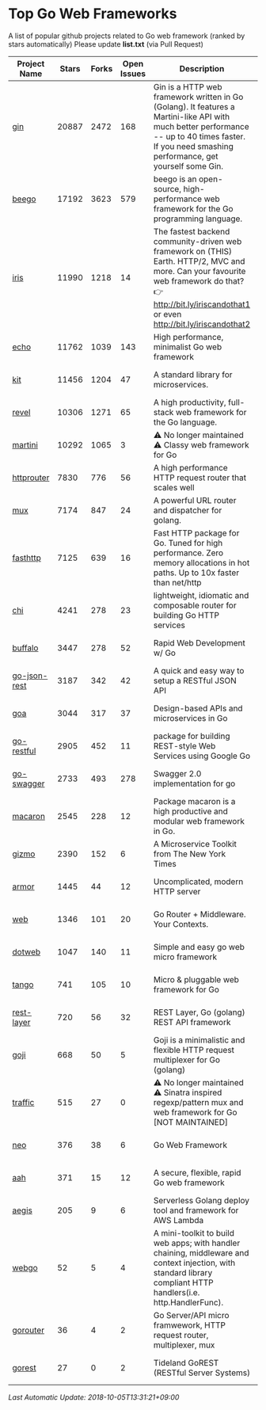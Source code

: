 # Top Go Web Frameworks
A list of popular github projects related to Go web framework (ranked by stars automatically)
Please update **list.txt** (via Pull Request)

| Project Name | Stars | Forks | Open Issues | Description | Last Commit |
| ------------ | ----- | ----- | ----------- | ----------- | ----------- |
| [gin](https://github.com/gin-gonic/gin) | 20887 | 2472 | 168 | Gin is a HTTP web framework written in Go (Golang). It features a Martini-like API with much better performance -- up to 40 times faster. If you need smashing performance, get yourself some Gin. | 2018-10-01 02:49:39 |
| [beego](https://github.com/astaxie/beego) | 17192 | 3623 | 579 | beego is an open-source, high-performance web framework for the Go programming language. | 2018-09-30 08:03:45 |
| [iris](https://github.com/kataras/iris) | 11990 | 1218 | 14 | The fastest backend community-driven web framework on (THIS) Earth. HTTP/2, MVC and more. Can your favourite web framework do that? 👉 http://bit.ly/iriscandothat1 or even http://bit.ly/iriscandothat2 | 2018-10-03 17:40:52 |
| [echo](https://github.com/labstack/echo) | 11762 | 1039 | 143 | High performance, minimalist Go web framework | 2018-09-28 17:47:23 |
| [kit](https://github.com/go-kit/kit) | 11456 | 1204 | 47 | A standard library for microservices. | 2018-10-01 21:54:01 |
| [revel](https://github.com/revel/revel) | 10306 | 1271 | 65 | A high productivity, full-stack web framework for the Go language. | 2018-09-23 18:35:33 |
| [martini](https://github.com/go-martini/martini) | 10292 | 1065 | 3 | ⚠️ No longer maintained ⚠️  Classy web framework for Go | 2017-01-21 21:58:54 |
| [httprouter](https://github.com/julienschmidt/httprouter) | 7830 | 776 | 56 | A high performance HTTP request router that scales well | 2018-07-15 16:18:54 |
| [mux](https://github.com/gorilla/mux) | 7174 | 847 | 24 | A powerful URL router and dispatcher for golang. | 2018-09-03 15:43:05 |
| [fasthttp](https://github.com/valyala/fasthttp) | 7125 | 639 | 16 | Fast HTTP package for Go. Tuned for high performance. Zero memory allocations in hot paths. Up to 10x faster than net/http | 2018-10-03 15:15:43 |
| [chi](https://github.com/go-chi/chi) | 4241 | 278 | 23 | lightweight, idiomatic and composable router for building Go HTTP services | 2018-09-11 21:14:25 |
| [buffalo](https://github.com/gobuffalo/buffalo) | 3447 | 278 | 52 | Rapid Web Development w/ Go | 2018-10-04 23:35:40 |
| [go-json-rest](https://github.com/ant0ine/go-json-rest) | 3187 | 342 | 42 | A quick and easy way to setup a RESTful JSON API | 2017-09-13 04:12:08 |
| [goa](https://github.com/goadesign/goa) | 3044 | 317 | 37 | Design-based APIs and microservices in Go | 2018-09-28 16:48:19 |
| [go-restful](https://github.com/emicklei/go-restful) | 2905 | 452 | 11 | package for building REST-style Web Services using Google Go | 2018-07-26 09:12:47 |
| [go-swagger](https://github.com/go-swagger/go-swagger) | 2733 | 493 | 278 | Swagger 2.0 implementation for go | 2018-10-02 17:18:24 |
| [macaron](https://github.com/go-macaron/macaron) | 2545 | 228 | 12 | Package macaron is a high productive and modular web framework in Go. | 2018-09-10 19:27:50 |
| [gizmo](https://github.com/NYTimes/gizmo) | 2390 | 152 | 6 | A Microservice Toolkit from The New York Times | 2018-10-04 14:50:07 |
| [armor](https://github.com/labstack/armor) | 1445 | 44 | 12 | Uncomplicated, modern HTTP server | 2018-05-06 17:24:15 |
| [web](https://github.com/gocraft/web) | 1346 | 101 | 20 | Go Router + Middleware. Your Contexts. | 2017-09-25 13:59:45 |
| [dotweb](https://github.com/devfeel/dotweb) | 1047 | 140 | 11 | Simple and easy go web micro framework | 2018-09-20 07:15:39 |
| [tango](https://github.com/lunny/tango) | 741 | 105 | 10 | Micro & pluggable web framework for Go | 2018-09-15 08:48:09 |
| [rest-layer](https://github.com/rs/rest-layer) | 720 | 56 | 32 | REST Layer, Go (golang) REST API framework | 2018-09-20 09:00:13 |
| [goji](https://github.com/goji/goji) | 668 | 50 | 5 | Goji is a minimalistic and flexible HTTP request multiplexer for Go (golang) | 2016-11-14 01:26:57 |
| [traffic](https://github.com/pilu/traffic) | 515 | 27 | 0 | ⚠️ No longer maintained ⚠️  Sinatra inspired regexp/pattern mux and web framework for Go [NOT MAINTAINED] | 2015-11-26 21:31:07 |
| [neo](https://github.com/ivpusic/neo) | 376 | 38 | 6 | Go Web Framework | 2017-08-14 23:54:31 |
| [aah](https://github.com/go-aah/aah) | 371 | 15 | 12 | A secure, flexible, rapid Go web framework | 2018-10-04 18:21:12 |
| [aegis](https://github.com/tmaiaroto/aegis) | 205 | 9 | 6 | Serverless Golang deploy tool and framework for AWS Lambda | 2018-07-08 06:00:55 |
| [webgo](https://github.com/bnkamalesh/webgo) | 52 | 5 | 4 | A mini-toolkit to build web apps; with handler chaining, middleware and context injection, with standard library compliant HTTP handlers(i.e. http.HandlerFunc). | 2018-08-26 06:15:35 |
| [gorouter](https://github.com/vardius/gorouter) | 36 | 4 | 2 | Go Server/API micro framwework, HTTP request router, multiplexer, mux | 2018-06-26 00:19:48 |
| [gorest](https://github.com/tideland/gorest) | 27 | 0 | 2 | Tideland GoREST (RESTful Server Systems) | 2017-11-10 13:00:37 |

*Last Automatic Update: 2018-10-05T13:31:21+09:00*